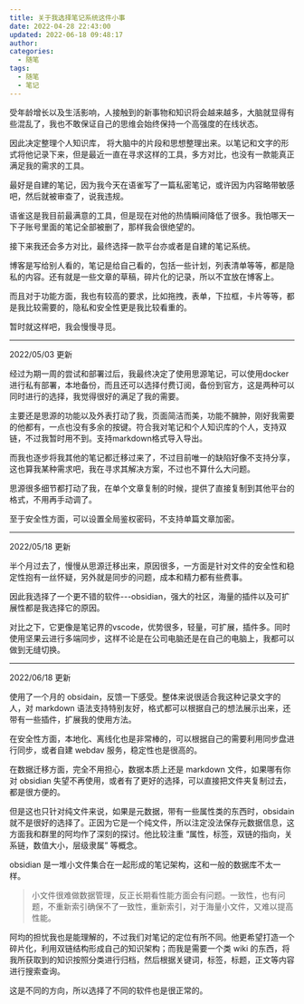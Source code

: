 ```yaml
---
title: 关于我选择笔记系统这件小事
date: 2022-04-28 22:43:00
updated: 2022-06-18 09:48:17
author: 
categories: 
  - 随笔
tags: 
  - 随笔
  - 笔记
---
```



受年龄增长以及生活影响，人接触到的新事物和知识将会越来越多，大脑就显得有些混乱了，我也不敢保证自己的思维会始终保持一个高强度的在线状态。

因此决定整理个人知识库， 将大脑中的片段和思想整理出来。以笔记和文字的形式将他记录下来，但是最近一直在寻求这样的工具，多方对比，也没有一款能真正满足我的需求的工具。

最好是自建的笔记，因为我今天在语雀写了一篇私密笔记，或许因为内容略带敏感吧，然后就被审查了，说我违规。

语雀这是我目前最满意的工具，但是现在对他的热情瞬间降低了很多。我怕哪天一下子账号里面的笔记全部被删了，那样我会很绝望的。

接下来我还会多方对比，最终选择一款平台亦或者是自建的笔记系统。

博客是写给别人看的，笔记是给自己看的，包括一些计划，列表清单等等，都是隐私的内容。还有就是一些文章的草稿，碎片化的记录，所以不宜放在博客上。

而且对于功能方面，我也有较高的要求，比如拖拽，表单，下拉框，卡片等等，都是我比较需要的，隐私和安全性更是我比较看重的。

暂时就这样吧，我会慢慢寻觅。

---

2022/05/03 更新

经过为期一周的尝试和部署过后，我最终决定了使用思源笔记，可以使用docker进行私有部署，本地备份，而且还可以选择付费订阅，备份到官方，这是两种可以同时进行的选择，我觉得很好的满足了我的需要。

主要还是思源的功能以及外表打动了我，页面简洁而美，功能不臃肿，刚好我需要的他都有，一点也没有多余的按键。符合我对笔记和个人知识库的个人，支持双链，不过我暂时用不到。支持markdown格式导入导出。

而我也逐步将我其他的笔记都迁移过来了，不过目前唯一的缺陷好像不支持分享，这也算我某种需求吧，我在寻求其解决方案，不过也不算什么大问题。

思源很多细节都打动了我，在单个文章复制的时候，提供了直接复制到其他平台的格式，不用再手动调了。

至于安全性方面，可以设置全局鉴权密码，不支持单篇文章加密。

---

2022/05/18 更新

半个月过去了，慢慢从思源迁移出来，原因很多，一方面是针对文件的安全性和稳定性抱有一丝怀疑，另外就是同步的问题，成本和精力都有些费事。

因此我选择了一个更不错的软件---obsidian，强大的社区，海量的插件以及可扩展性都是我选择它的原因。

对比之下，它更像是笔记界的vscode，优势很多，轻量，可扩展，插件多。同时使用坚果云进行多端同步，这样不论是在公司电脑还是在自己的电脑上，我都可以做到无缝切换。

---

2022/06/18 更新

使用了一个月的 obsidain，反馈一下感受。整体来说很适合我这种记录文字的人，对 markdown 语法支持特别友好，格式都可以根据自己的想法展示出来，还带有一些插件，扩展我的使用方法。

在安全性方面，本地化、离线化也是非常棒的，可以根据自己的需要利用同步盘进行同步，或者自建 webdav 服务，稳定性也是很高的。

在数据迁移方面，完全不用担心，数据本质上还是 markdown 文件，如果哪有你对 obsidian 失望不再使用，或者有了更好的选择，可以直接把文件夹复制过去，都是很方便的。

但是这也只针对纯文件来说，如果是元数据，带有一些属性类的东西时，obsidain 就不是很好的选择了。正因为它是一个纯文件，所以注定没法保存元数据信息，这方面我和群里的阿均作了深刻的探讨。他比较注重 “属性，标签，双链的指向，关系链，数值大小，层级隶属” 等概念。

obsidian 是一堆小文件集合在一起形成的笔记架构，这和一般的数据库不太一样。

>小文件很难做数据管理，反正长期看性能方面会有问题。一致性，也有问题，不重新索引确保不了一致性，重新索引，对于海量小文件，又难以提高性能。

阿均的担忧我也是能理解的，不过我们对笔记的定位有所不同。他更希望打造一个碎片化，利用双链结构形成自己的知识架构；而我是需要一个类 wiki 的东西，将我所获取到的知识按照分类进行归档，然后根据关键词，标签，标题，正文等内容进行搜索查询。

这是不同的方向，所以选择了不同的软件也是很正常的。
